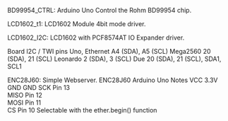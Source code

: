 BD99954_CTRL:
	Arduino Uno Control the Rohm BD99954 chip.

LCD1602_t1:
	LCD1602 Module 4bit mode driver.

LCD1602_I2C:
	LCD1602 with PCF8574AT IO Expander driver.

Board		I2C / TWI pins
Uno, Ethernet	A4 (SDA), A5 (SCL)
Mega2560	20 (SDA), 21 (SCL)
Leonardo	2 (SDA), 3 (SCL)
Due		20 (SDA), 21 (SCL), SDA1, SCL1

ENC28J60:
	Simple Webserver.
ENC28J60	Arduino Uno	Notes
VCC		3.3V	
GND		GND	
SCK		Pin 13	
MISO		Pin 12	
MOSI		Pin 11	
CS		Pin 10	Selectable with the ether.begin() function

